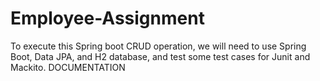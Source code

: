 # Employee-Assignment
To execute this Spring boot CRUD operation, we will need to use Spring Boot, Data JPA, and H2 database, and test some test cases for Junit and Mackito.
                          DOCUMENTATION
